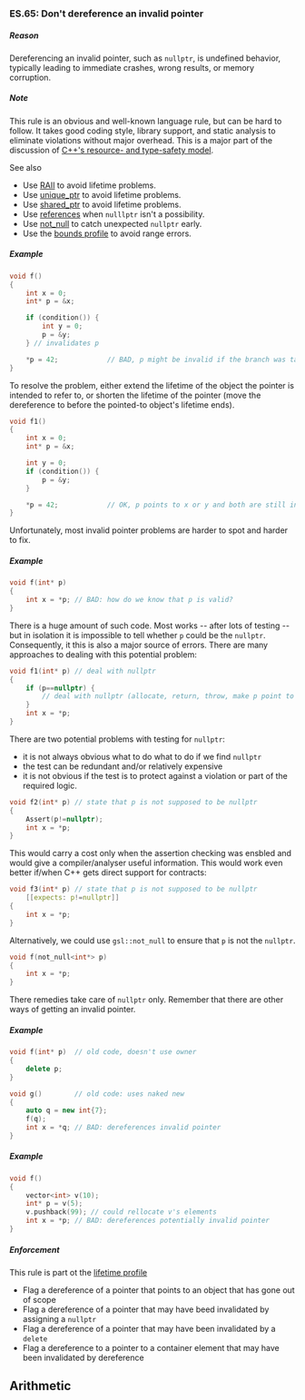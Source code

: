 ### <a name="Res-deref"></a>ES.65: Don't dereference an invalid pointer

##### Reason

Dereferencing an invalid pointer, such as `nullptr`, is undefined behavior, typically leading to immediate crashes,
wrong results, or memory corruption.

##### Note

This rule is an obvious and well-known language rule, but can be hard to follow.
It takes good coding style, library support, and static analysis to eliminate violations without major overhead.
This is a major part of the discussion of [C++'s resource- and type-safety model](#Stroustrup15).

See also

* Use [RAII](I-09-Resource%20management-R.001.md#Rr-raii) to avoid lifetime problems.
* Use [unique_ptr](I-05-Functions-F.026.md#Rf-unique_ptr) to avoid lifetime problems.
* Use [shared_ptr](I-05-Functions-F.027.md#Rf-shared_ptr) to avoid lifetime problems.
* Use [references](I-05-Functions-F.060.md#Rf-ptr-ref) when `nulllptr` isn't a possibility.
* Use [not_null](#Rf-not_null) to catch unexpected `nullptr` early.
* Use the [bounds profile](I-22-Profiles.md#SS-bounds) to avoid range errors.


##### Example

```cpp
void f()
{
    int x = 0;
    int* p = &x;

    if (condition()) {
        int y = 0;
        p = &y;
    } // invalidates p

    *p = 42;            // BAD, p might be invalid if the branch was taken
}

```
To resolve the problem, either extend the lifetime of the object the pointer is intended to refer to, or shorten the lifetime of the pointer (move the dereference to before the pointed-to object's lifetime ends).

```cpp
void f1()
{
    int x = 0;
    int* p = &x;

    int y = 0;
    if (condition()) {
        p = &y;
    }

    *p = 42;            // OK, p points to x or y and both are still in scope
}

```
Unfortunately, most invalid pointer problems are harder to spot and harder to fix.

##### Example

```cpp
void f(int* p)
{
    int x = *p; // BAD: how do we know that p is valid?
}

```
There is a huge amount of such code.
Most works -- after lots of testing -- but in isolation it is impossible to tell whether `p` could be the `nullptr`.
Consequently, it this is also a major source of errors.
There are many approaches to dealing with this potential problem:

```cpp
void f1(int* p) // deal with nullptr
{
    if (p==nullptr) {
        // deal with nullptr (allocate, return, throw, make p point to something, whatever
    }
    int x = *p;
}

```
There are two potential problems with testing for `nullptr`:

* it is not always obvious what to do what to do if we find `nullptr`
* the test can be redundant and/or relatively expensive
* it is not obvious if the test is to protect against a violation or part of the required logic.

```cpp
void f2(int* p) // state that p is not supposed to be nullptr
{
    Assert(p!=nullptr);     
    int x = *p;
}

```
This would carry a cost only when the assertion checking was ensbled and would give a compiler/analyser useful information.
This would work even better if/when C++ gets direct support for contracts:

```cpp
void f3(int* p) // state that p is not supposed to be nullptr
    [[expects: p!=nullptr]]
{
    int x = *p;
}

```
Alternatively, we could use `gsl::not_null` to ensure that `p` is not the `nullptr`.

```cpp
void f(not_null<int*> p)
{
    int x = *p;
}

```
There remedies take care of `nullptr` only.
Remember that there are other ways of getting an invalid pointer.

##### Example

```cpp
void f(int* p)  // old code, doesn't use owner
{
    delete p;
}

void g()        // old code: uses naked new
{
    auto q = new int{7};
    f(q);
    int x = *q; // BAD: dereferences invalid pointer
}

```
##### Example

```cpp
void f()
{
    vector<int> v(10);
    int* p = v(5);
    v.pushback(99); // could rellocate v's elements
    int x = *p; // BAD: dereferences potentially invalid pointer
}

```
##### Enforcement

This rule is part ot the [lifetime profile](#Pro.lifetime)

* Flag a dereference of a pointer that points to an object that has gone out of scope
* Flag a dereference of a pointer that may have beed invalidated by assigning a `nullptr`
* Flag a dereference of a pointer that may have been invalidated by a `delete`
* Flag a dereference to a pointer to a container element that may have been invalidated by dereference

## <a name="SS-numbers"></a>Arithmetic

